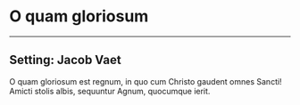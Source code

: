 # O quam gloriosum

***

## Setting: Jacob Vaet

O quam gloriosum est regnum,
in quo cum Christo gaudent omnes Sancti!
Amicti stolis albis,
sequuntur Agnum, quocumque ierit.